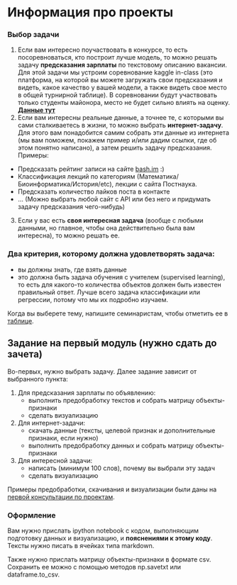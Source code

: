 # Информация про проекты

### Выбор задачи
1. Если вам интересно поучаствовать в конкурсе, то есть посоревноваться, кто построит лучше модель, то можно решать задачу __предсказания 
зарплаты__ по текстовому описанию вакансии. Для этой задачи мы устроим соревнование kaggle in-class (это платформа, на которой вы можете загружать свои предсказания и видеть, какое качество у вашей модели, а также видеть свое место в общей турнирной таблице). В соревновании будут участвовать только студенты майонора, место не будет сильно влиять на оценку. [__Данные тут__](https://github.com/nadiinchi/HSE_minor_DataAnalysis_seminars_iad16/blob/master/materials/salary_project.md)
2.  Если вам интересны реальные данные, а точнее те, с которыми вы сами сталкиваетесь в жизни, то можно выбрать __интернет-задачу__. Для этого вам понадобится самим собрать эти данные из интернета (мы вам поможем, покажем пример и/или дадим ссылки, где об этом понятно написано), а затем решить задачу предсказания. Примеры:
   * Предсказать рейтинг записи на сайте [bash.im](http://bash.im) :)
   * Классификация лекций по категориям (Математика/Биоинформатика/История/etc), лекции с сайта Постнаука.
   * Предсказать количество лайков поста в контакте
   * ... (Можно выбрать любой сайт с API или без него и придумать задачу предсказания чего-нибудь) 
3. Если у вас есть __своя интересная задача__ (вообще с любыми данными, но главное, чтобы она действительно была вам интересна),
то можно решать ее. 

### Два критерия, которому должна удовлетворять задача:
* вы должны знать, где взять данные
* это должна быть задача обучения с учителем (supervised learning), то есть для какого-то количества
объектов должен быть известен правильный ответ. Лучше всего задача классификации или регрессии, потому что мы их подробно изучаем.

Когда вы выберете тему, напишите семинаристам, чтобы отметить ее в 
[таблице](https://docs.google.com/spreadsheets/d/1jZL_-ELf0Ogj2XHa6VVbkg8vrInycv2-Z9UR5keLDfM/edit#gid=608545491).

## Задание на первый модуль (нужно сдать __до__ зачета)
Во-первых, нужно выбрать задачу. Далее задание зависит от выбранного пункта:

1. Для предсказания зарплаты по объявлению:
   * выполнить предобработку текстов и собрать матрицу объекты-признаки
   * сделать визуализацию
2. Для интернет-задачи:
   * скачать данные (тексты, целевой признак и дополнительные признаки, если нужно)
   * выполнить предобработку данных и собрать матрицу объекты-признаки
3. Для интересной задачи:
   * написать (минимум 100 слов), почему вы выбрали эту задач
   * сделать визуализацию
   
Примеры предобработки, скачивания и визуализации были даны на 
[первой консультации по проектам](https://github.com/nadiinchi/HSE_minor_DataAnalysis_seminars_iad16/blob/master/materials/projects_cons1.ipynb).

### Оформление
Вам нужно прислать ipython notebook с кодом, выполняющим подготовку данных и визуализацию, и __пояснениями к этому коду__. 
Тексты нужно писать в ячейках типа markdown.

Также нужно прислать матрицу объекты-признаки в формате csv. Сохранить ее можно с помощью методов np.savetxt или dataframe.to_csv.
